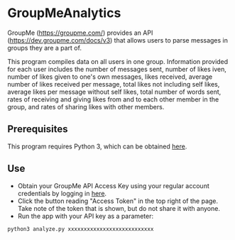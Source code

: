 # GroupMeAnalytics
GroupMe (https://groupme.com/) provides an API (https://dev.groupme.com/docs/v3) that allows users to parse messages in groups they are a part of.

This program compiles data on all users in one group. Information provided for each user includes the number of messages sent, number of likes iven, number of likes given to one's own messages, likes received, average number of likes received per message, total likes not including self likes, average likes per message without self likes, total number of words sent, rates of receiving and giving likes from and to each other member in the group, and rates of sharing likes with other members.

## Prerequisites
This program requires Python 3, which can be obtained [here](https://www.python.org/downloads).

## Use
- Obtain your GroupMe API Access Key using your regular account credentials by logging in [here](https://dev.groupme.com/session/new).
- Click the button reading "Access Token" in the top right of the page. Take note of the token that is shown, but do not share it with anyone.
- Run the app with your API key as a parameter:
```py
python3 analyze.py xxxxxxxxxxxxxxxxxxxxxxxxxxx
```
